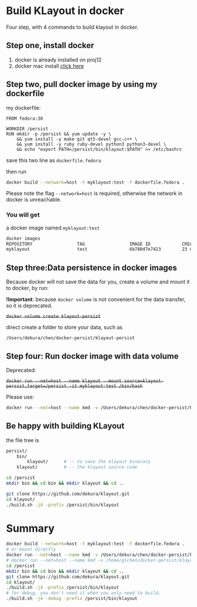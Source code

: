 # Build KLayout in docker

Four step, with 4 commands to build klayout in docker.



## Step one, install docker

1. docker is already installed on proj12
2. docker mac install [click here](https://docs.docker.com/docker-for-mac/install/)

## Step two, pull docker image by using my dockerfile

my dockerfile:

```docker
FROM fedora:30

WORKDIR /persist
RUN mkdir -p /persist && yum update -y \
    && yum install -y make git qt5-devel gcc-c++ \
    && yum install -y ruby ruby-devel python3 python3-devel \
    && echo "export PATH=/persist/bin/klayout:$PATH" >> /etc/bashrc
```

save this two line as `dockerfile.fedora`

then run

```bash
docker build --network=host -t myklayout:test -f dockerfile.fedora .
```

Please note the flag `--network=host` is required, otherwise the network in docker is unreachable.



### You will get

a docker image named `myklayout:test`

```bash
docker images
REPOSITORY                 TAG                 IMAGE ID            CREATED             SIZE
myklayout                  test                6b780d7e7423        23 minutes ago      1.12GB
```



## Step three:Data persistence in docker images

Because docker will not save the data for you, create a volume and mount it to docker, by run:

**!Important**: because `docker volume` is not convenient for the data transfer, so it is deprecated.

~~`docker volume create klayout-persist`~~



direct create a folder to store your data, such as

`/Users/dekura/chen/docker-persist/klayout-persist`



## Step four: Run docker image with data volume

Deprecated:


~~`docker run --net=host --name klayout --mount source=klayout-persist,target=/persist -it myklayout:test /bin/bash`~~



Please use:

```bash
docker run --net=host --name kmd -v /Users/dekura/chen/docker-persist/klayout-persist:/persist -it klayout:make /bin/bash
```






## Be happy with building KLayout

the file tree is

```bash
persist/
    bin/
        klayout/      # -- to save the klayout binarary
    klayout/          # -- the klayout source code
```


```bash
cd /persist
mkdir bin && cd bin && mkdir klayout && cd ..

git clone https://github.com/dekura/klayout.git
cd klayout/
./build.sh -j4 -prefix /persist/bin/klayout
```



# Summary

```bash
docker build --network=host -t myklayout:test -f dockerfile.fedora .
# or mount directly
docker run --net=host --name kmd -v /Users/dekura/chen/docker-persist/klayout-persist:/persist -it klayout:make /bin/bash
# docker run --net=host --name kmd -v /home/glchen/docker-persist/klayout-persist:/persist -it klayout:make /bin/bash
cd /persist
mkdir bin && cd bin && mkdir klayout && cd ..
git clone https://github.com/dekura/klayout.git
cd klayout/
./build.sh -j4 -prefix /persist/bin/klayout
# for debug, you don't need it when you only need to build.
./build.sh -j4 -debug -prefix /persist/bin/klayout
```


